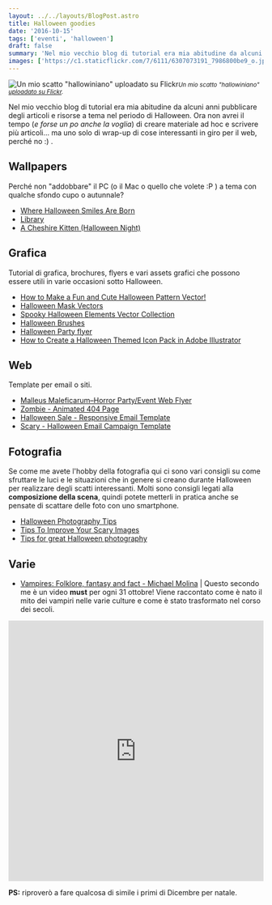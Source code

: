 ```yaml
---
layout: ../../layouts/BlogPost.astro
title: Halloween goodies
date: '2016-10-15'
tags: ['eventi', 'halloween']
draft: false
summary: 'Nel mio vecchio blog di tutorial era mia abitudine da alcuni anni pubblicare degli articoli e risorse a tema nel periodo di Halloween.'
images: ['https://c1.staticflickr.com/7/6111/6307073191_7986800be9_o.jpg']
---
```


![Un mio scatto "hallowiniano" uploadato su Flickr](https://c1.staticflickr.com/7/6111/6307073191_7986800be9_o.jpg)<small>_Un mio scatto "hallowiniano" [uploadato su Flickr](https://www.flickr.com/photos/moebius06/6307073191/)._</small>

Nel mio vecchio blog di tutorial era mia abitudine da alcuni anni pubblicare degli articoli e risorse a tema nel periodo di Halloween. Ora non avrei il tempo (_e forse un po anche la voglia_) di creare materiale ad hoc e scrivere più articoli... ma uno solo di wrap-up di cose interessanti in giro per il web, perché no :) .

## Wallpapers

Perché non "addobbare" il PC (o il Mac o quello che volete :P ) a tema con qualche sfondo cupo o autunnale?

- [Where Halloween Smiles Are Born](http://www.vladstudio.com/it/wallpaper/?where_halloween_smiles_are_born)
- [Library](http://www.vladstudio.com/en/wallpaper/?library)
- [A Cheshire Kitten (Halloween Night)](http://www.vladstudio.com/en/wallpaper/?halloween_kitten)

## Grafica

Tutorial di grafica, brochures, flyers e vari assets grafici che possono essere utili in varie occasioni sotto Halloween.

- [How to Make a Fun and Cute Halloween Pattern Vector!](http://vectips.com/tutorials/make-a-fun-and-cute-halloween-pattern-vector/?utm_content=buffere668d&utm_medium=social&utm_source=twitter.com&utm_campaign=buffer)
- [Halloween Mask Vectors](https://www.vecteezy.com/vector-art/90968-halloween-mask-vectors)
- [Spooky Halloween Elements Vector Collection](https://www.vecteezy.com/vector-art/123257-spooky-halloween-elements-vector-collection)
- [Halloween Brushes](https://www.brusheezy.com/brushes/22368-halloween-brushes)
- [Halloween Party flyer](https://graphicriver.net/item/halloween/13125056?s_rank=10)
- [How to Create a Halloween Themed Icon Pack in Adobe Illustrator](https://design.tutsplus.com/tutorials/how-to-create-a-halloween-themed-icon-pack--cms-27240)

## Web

Template per email o siti.

- [Malleus Maleficarum–Horror Party/Event Web Flyer](https://themeforest.net/item/malleus-maleficarumhorror-partyevent-web-flyer/2867206?s_rank=8)
- [Zombie - Animated 404 Page](https://themeforest.net/item/zombie-animated-404-page/9599753?s_rank=5)
- [Halloween Sale - Responsive Email Template](https://themeforest.net/item/halloween-sale-responsive-email-template/5913102?s_rank=3)
- [Scary - Halloween Email Campaign Template](https://themeforest.net/item/scary-halloween-email-campaign-template/5647878?s_rank=2)

## Fotografia

Se come me avete l'hobby della fotografia qui ci sono vari consigli su come sfruttare le luci e le situazioni che in genere si creano durante Halloween per realizzare degli scatti interessanti. Molti sono consigli legati alla **composizione della scena**, quindi potete metterli in pratica anche se pensate di scattare delle foto con uno smartphone.

- [Halloween Photography Tips](http://digital-photography-school.com/halloween-photography-tips/)
- [Tips To Improve Your Scary Images](http://www.apogeephoto.com/5-tips-to-improve-your-halloween-photography/)
- [Tips for great Halloween photography](http://www.digital-photo-secrets.com/tip/2715/tips-for-great-halloween-photography/)

## Varie

- [Vampires: Folklore, fantasy and fact - Michael Molina](https://www.youtube.com/watch?v=_0ThKRmySoU) | Questo secondo me è un video **must** per ogni 31 ottobre! Viene raccontato come è nato il mito dei vampiri nelle varie culture e come è stato trasformato nel corso dei secoli.

<iframe width="100%" height="515" src="https://www.youtube.com/embed/_0ThKRmySoU" frameBorder="0" allowFullScreen></iframe>

**PS:** riproverò a fare qualcosa di simile i primi di Dicembre per natale.
